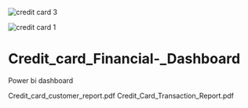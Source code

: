 





![credit card 3](https://github.com/prerna-singh1/Credit_card_Financial-_Dashboard/assets/145128400/49297418-6073-42e7-96ed-dd09f1db31a7)

![credit card 1](https://github.com/prerna-singh1/Credit_card_Financial-_Dashboard/assets/145128400/dffcc09b-b34e-47b5-8685-3e4b03426e5c)
# Credit_card_Financial-_Dashboard
Power bi dashboard

Credit_card_customer_report.pdf
Credit_Card_Transaction_Report.pdf
